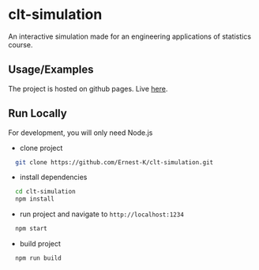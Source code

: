 
# clt-simulation

An interactive simulation made for an engineering applications of statistics course.


## Usage/Examples
The project is hosted on github pages. Live [here](https://ernest-k.github.io/clt-simulation/).

## Run Locally

For development, you will only need Node.js 

- clone project
```bash
  git clone https://github.com/Ernest-K/clt-simulation.git
```

- install dependencies
```bash
  cd clt-simulation
  npm install
```

- run project and navigate to `http://localhost:1234`
```bash
  npm start
```

- build project
```bash
  npm run build
```
